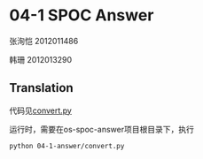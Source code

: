 # 04-1 SPOC Answer

张洵恺 2012011486

韩珊 2012013290

## Translation

代码见[convert.py](04-1-answer/convert.py)

运行时，需要在os-spoc-answer项目根目录下，执行

```
python 04-1-answer/convert.py
```



